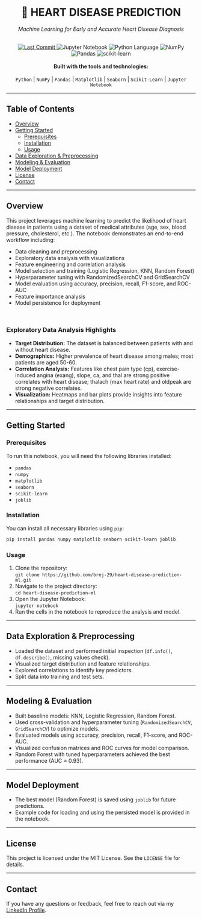 <div align="center">
  <h1>💖 HEART DISEASE PREDICTION</h1>
  <p><i>Machine Learning for Early and Accurate Heart Disease Diagnosis</i></p>
</div>

<br>

<div align="center">
  <a href="https://github.com/brej-29/Logicmojo-AIML-Assignments-heart-disease-prediction-ml">
    <img alt="Last Commit" src="https://img.shields.io/github/last-commit/brej-29/Logicmojo-AIML-Assignments-heart-disease-prediction-ml">
  </a>
  <img alt="Jupyter Notebook" src="https://img.shields.io/badge/Notebook-Jupyter-orange">
  <img alt="Python Language" src="https://img.shields.io/badge/Language-Python-blue">
  <img alt="NumPy" src="https://img.shields.io/badge/NumPy-1.24+-blueviolet">
  <img alt="Pandas" src="https://img.shields.io/badge/Pandas-2.0+-teal">
  <img alt="scikit-learn" src="https://img.shields.io/badge/scikit--learn-1.3+-yellowgreen">
</div>

<div align="center">
  <br>
  <b>Built with the tools and technologies:</b>
  <br>
  <br>
  <code>Python</code> | <code>NumPy</code> | <code>Pandas</code> | <code>Matplotlib</code> | <code>Seaborn</code> | <code>Scikit-Learn</code> | <code>Jupyter Notebook</code>
</div>

---

## **Table of Contents**
* [Overview](#overview)
* [Getting Started](#getting-started)
    * [Prerequisites](#prerequisites)
    * [Installation](#installation)
    * [Usage](#usage)
* [Data Exploration & Preprocessing](#data-exploration--preprocessing)
* [Modeling & Evaluation](#modeling--evaluation)
* [Model Deployment](#model-deployment)
* [License](#license)
* [Contact](#contact)

---

## **Overview**

This project leverages machine learning to predict the likelihood of heart disease in patients using a dataset of medical attributes (age, sex, blood pressure, cholesterol, etc.). The notebook demonstrates an end-to-end workflow including:
* Data cleaning and preprocessing
* Exploratory data analysis with visualizations
* Feature engineering and correlation analysis
* Model selection and training (Logistic Regression, KNN, Random Forest)
* Hyperparameter tuning with RandomizedSearchCV and GridSearchCV
* Model evaluation using accuracy, precision, recall, F1-score, and ROC-AUC
* Feature importance analysis
* Model persistence for deployment

<br>

### **Exploratory Data Analysis Highlights**

- **Target Distribution:** The dataset is balanced between patients with and without heart disease.
- **Demographics:** Higher prevalence of heart disease among males; most patients are aged 50-60.
- **Correlation Analysis:** Features like chest pain type (cp), exercise-induced angina (exang), slope, ca, and thal are strong positive correlates with heart disease; thalach (max heart rate) and oldpeak are strong negative correlates.
- **Visualization:** Heatmaps and bar plots provide insights into feature relationships and target distribution.

---

## **Getting Started**

### **Prerequisites**
To run this notebook, you will need the following libraries installed:
* `pandas`
* `numpy`
* `matplotlib`
* `seaborn`
* `scikit-learn`
* `joblib`

### **Installation**
You can install all necessary libraries using `pip`:
```sh
pip install pandas numpy matplotlib seaborn scikit-learn joblib
```

### **Usage**
1. Clone the repository:  
   `git clone https://github.com/brej-29/heart-disease-prediction-ml.git`
2. Navigate to the project directory:  
   `cd heart-disease-prediction-ml`
3. Open the Jupyter Notebook:  
   `jupyter notebook`
4. Run the cells in the notebook to reproduce the analysis and model.

---

## **Data Exploration & Preprocessing**

- Loaded the dataset and performed initial inspection (`df.info()`, `df.describe()`, missing values check).
- Visualized target distribution and feature relationships.
- Explored correlations to identify key predictors.
- Split data into training and test sets.

---

## **Modeling & Evaluation**

- Built baseline models: KNN, Logistic Regression, Random Forest.
- Used cross-validation and hyperparameter tuning (`RandomizedSearchCV`, `GridSearchCV`) to optimize models.
- Evaluated models using accuracy, precision, recall, F1-score, and ROC-AUC.
- Visualized confusion matrices and ROC curves for model comparison.
- Random Forest with tuned hyperparameters achieved the best performance (AUC ≈ 0.93).

---

## **Model Deployment**

- The best model (Random Forest) is saved using `joblib` for future predictions.
- Example code for loading and using the persisted model is provided in the notebook.

---

## **License**
This project is licensed under the MIT License. See the `LICENSE` file for details.

---

## **Contact**
If you have any questions or feedback, feel free to reach out via my [LinkedIn Profile](https://www.linkedin.com/in/brejesh-balakrishnan-7855051b9/).
